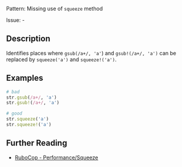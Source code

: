 Pattern: Missing use of `squeeze` method

Issue: -

## Description

Identifies places where `gsub(/a+/, 'a'`) and `gsub!(/a+/, 'a')` can be replaced by `squeeze('a')` and `squeeze!('a')`.

## Examples

```ruby
# bad
str.gsub(/a+/, 'a')
str.gsub!(/a+/, 'a')

# good
str.squeeze('a')
str.squeeze!('a')
```

## Further Reading

* [RuboCop - Performance/Squeeze](https://docs.rubocop.org/rubocop-performance/cops_performance.html#performancesqueeze)